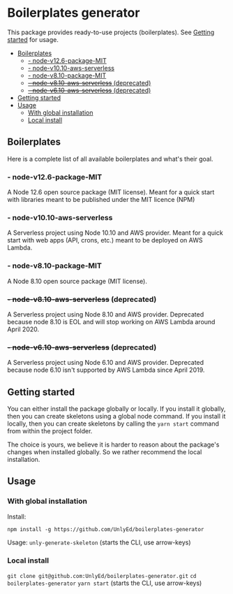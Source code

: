 # Boilerplates generator

This package provides ready-to-use projects (boilerplates). 
See [Getting started](#getting-started) for usage.

<!-- toc -->

- [Boilerplates](#boilerplates)
  * [- node-v12.6-package-MIT](#--node-v126-package-mit)
  * [- node-v10.10-aws-serverless](#--node-v1010-aws-serverless)
  * [- node-v8.10-package-MIT](#--node-v810-package-mit)
  * [~~- node-v8.10-aws-serverless~~ (deprecated)](#--node-v810-aws-serverless-deprecated)
  * [~~- node-v6.10-aws-serverless~~ (deprecated)](#--node-v610-aws-serverless-deprecated)
- [Getting started](#getting-started)
- [Usage](#usage)
  * [With global installation](#with-global-installation)
  * [Local install](#local-install)

<!-- tocstop -->

## Boilerplates

Here is a complete list of all available boilerplates and what's their goal.


### - node-v12.6-package-MIT

A Node 12.6 open source package (MIT license).
Meant for a quick start with libraries meant to be published under the MIT licence (NPM)

### - node-v10.10-aws-serverless

A Serverless project using Node 10.10 and AWS provider.
Meant for a quick start with web apps (API, crons, etc.) meant to be deployed on AWS Lambda.

### - node-v8.10-package-MIT

A Node 8.10 open source package (MIT license).

### ~~- node-v8.10-aws-serverless~~ (deprecated)

A Serverless project using Node 8.10 and AWS provider.
Deprecated because node 8.10 is EOL and will stop working on AWS Lambda around April 2020.

### ~~- node-v6.10-aws-serverless~~ (deprecated)

A Serverless project using Node 6.10 and AWS provider.
Deprecated because node 6.10 isn't supported by AWS Lambda since April 2019.

## Getting started

You can either install the package globally or locally.
If you install it globally, then you can create skeletons using a global node command.
If you install it locally, then you can create skeletons by calling the `yarn start` command from within the project folder.

The choice is yours, we believe it is harder to reason about the package's changes when installed globally. 
So we rather recommend the local installation.

## Usage

### With global installation
Install:
```
npm install -g https://github.com/UnlyEd/boilerplates-generator
```

Usage:
`unly-generate-skeleton` (starts the CLI, use arrow-keys)

### Local install
`git clone git@github.com:UnlyEd/boilerplates-generator.git`
`cd boilerplates-generator`
`yarn start` (starts the CLI, use arrow-keys)
